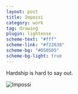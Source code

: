 ```yaml
---
layout: post
title: Impossi
category: work
tag: drawing
plugin: lightense
scheme-text: "#fff"
scheme-link: "#f22638"
scheme-bg: "#050505"
scheme-bg-light: true
---
```


Hardship is hard to say out.

<p><img src="{{ site.file }}/work/impossi.jpg" alt="Impossi" data-lightense-background="#050505"></p>
